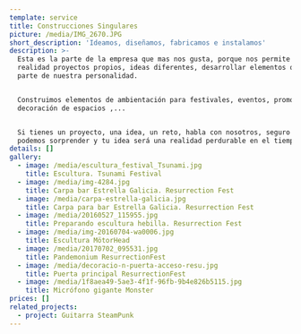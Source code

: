 ```yaml
---
template: service
title: Construcciones Singulares
picture: /media/IMG_2670.JPG
short_description: 'Ideamos, diseñamos, fabricamos e instalamos'
description: >-
  Esta es la parte de la empresa que mas nos gusta, porque nos permite hacer
  realidad proyectos propios, ideas diferentes, desarrollar elementos que forman
  parte de nuestra personalidad. 


  Construimos elementos de ambientación para festivales, eventos, promociones,
  decoración de espacios ,...


  Si tienes un proyecto, una idea, un reto, habla con nosotros, seguro que te
  podemos sorprender y tu idea será una realidad perdurable en el tiempo.
details: []
gallery:
  - image: /media/escultura_festival_Tsunami.jpg
    title: Escultura. Tsunami Festival
  - image: /media/img-4284.jpg
    title: Carpa bar Estrella Galicia. Resurrection Fest
  - image: /media/carpa-estrella-galicia.jpg
    title: Carpa para bar Estrella Galicia. Resurrection Fest
  - image: /media/20160527_115955.jpg
    title: Preparando escultura hebilla. Resurrection Fest
  - image: /media/img-20160704-wa0006.jpg
    title: Escultura MötorHead
  - image: /media/20170702_095531.jpg
    title: Pandemonium ResurrectionFest
  - image: /media/decoracio-n-puerta-acceso-resu.jpg
    title: Puerta principal ResurrectionFest
  - image: /media/1f8aea49-5ae3-4f1f-96fb-9b4e826b5115.jpg
    title: Micrófono gigante Monster
prices: []
related_projects:
  - project: Guitarra SteamPunk
---
```


